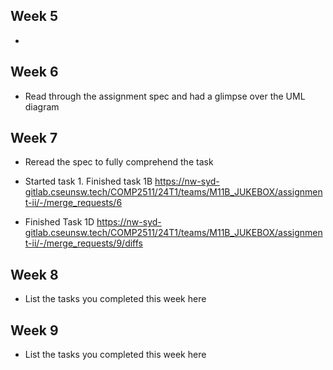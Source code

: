 ## Week 5

- 

## Week 6

- Read through the assignment spec and had a glimpse over the UML diagram

## Week 7

- Reread the spec to fully comprehend the task
- Started task 1. Finished task 1B 
https://nw-syd-gitlab.cseunsw.tech/COMP2511/24T1/teams/M11B_JUKEBOX/assignment-ii/-/merge_requests/6

- Finished Task 1D
https://nw-syd-gitlab.cseunsw.tech/COMP2511/24T1/teams/M11B_JUKEBOX/assignment-ii/-/merge_requests/9/diffs



## Week 8

- List the tasks you completed this week here

## Week 9

- List the tasks you completed this week here
